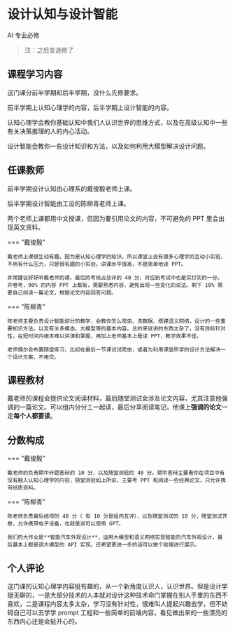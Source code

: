 # 设计认知与设计智能

<div class="badges">
<span class="badge ai-badge">AI 专业必修</span>
</div> 

> 注：之后变选修了

## 课程学习内容

这门课分前半学期和后半学期，没什么先修要求。

前半学期上认知心理学的内容，后半学期上设计智能的内容。

认知心理学会教你基础认知中我们人认识世界的思维方式，以及在高级认知中一些有关决策推理的人的内心活动。

设计智能会教你一些设计知识和方法，以及如何利用大模型解决设计问题。

## 任课教师

前半学期设计认知由心理系的戴俊毅老师上课。

后半学期设计智能由工设的陈柳青老师上课。

两个老师上课都用中文授课，但因为要引用论文的内容，不可避免的 PPT 里会出现英文资料。

=== "戴俊毅"

    戴老师上课很生动有趣，因为是认知心理学的知识，所以课堂上会有很多心理学的互动小实验，不用有什么压力，只是很有趣的小实验。讲课水平很高，不是简单地读 PPT。

    非常建议好好听戴老师的课，最后的考核占总评的 40 分，对应到考试中也是实打实的一分。开卷考，90% 的内容 PPT 上都有，需要熟悉内容，避免出现一些变化的说法。剩下 10% 需要自己阅读一篇论文，根据论文内容回答问题。

=== "陈柳青"

    陈老师主要负责设计智能部分的教学，会教你怎么爬虫、洗数据、搭建语义网络，设计的一些重要知识方法，以及有关多模态，大模型等的基本内容。总的来说讲的东西太杂了，没有目标针对性，在短时间内根本难以讲清和掌握，再加上老师基本上是读 PPT，教学效果不佳。

    老师偶尔会布置随堂练习，比如在最后一节课试试爬虫，或者为利用课堂所学的设计方法解决一个设计方案，不用交。

## 课程教材

戴老师的课程会提供论文阅读材料，最后随堂测试会涉及论文内容，尤其注意他强调的一篇论文。可以组内分分工一起读，最后分享阅读笔记。他课上**强调的论文**一定**每个人都要读**。

## 分数构成

=== "戴俊毅"

    戴老师的负责期中开题答辩的 10 分，以及随堂测验的 40 分。期中答辩主要看你在项目中有没有融入认知心理学的内容，随堂测验如上所说，主要考 PPT 和阅读一些经典论文，只允许携带纸质资料。

=== "陈柳青"

    陈老师负责最后结项的 40 分（ 有 10 分是组内互评），以及随堂测试的 10 分，随堂测试开卷，允许携带电子设备，也就是说可以使用 GPT。

    我们的大作业是**智能汽车外观设计**，运用大模型和语义网络实现智能的汽车外观设计，最后基本上都是调大模型的 API 实现。还希望更进一步的话可以做个前端进行展示。

## 个人评论

这门课的认知心理学内容挺有趣的，从一个新角度认识人，认识世界。但是设计学挺无聊的，一是大部分技术的人本就对设计这种技术命门掌握在别人手里的东西不喜欢，二是课程内容太多太杂，学习没有针对性，很难叫人提起兴趣去学，但不妨碍自己可以去学学 prompt 工程和一些简单的前端内容，看见做出来的一些漂亮的东西内心还是会挺开心的。
